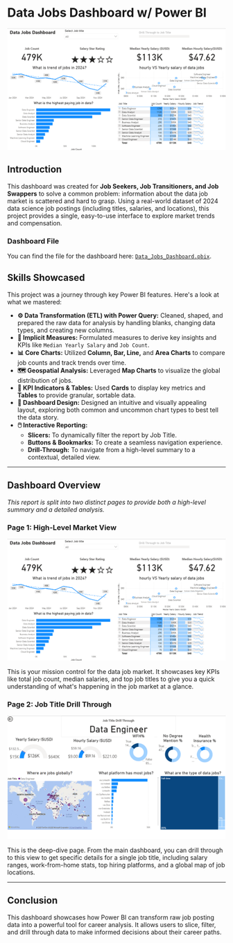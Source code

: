 # Data Jobs Dashboard w/ Power BI
![Dashboard Page 1](/Images/Project1%20Page1.png)


## Introduction

This dashboard was created for **Job Seekers, Job Transitioners, and Job Swappers** to solve a common problem: information about the data job market is scattered and hard to grasp. Using a real-world dataset of 2024 data science job postings (including titles, salaries, and locations), this project provides a single, easy-to-use interface to explore market trends and compensation.

### Dashboard File
You can find the file for the dashboard here: [`Data_Jobs_Dashboard.pbix`](Data_Jobs_Dashboard.pbix).  

## Skills Showcased

This project was a journey through key Power BI features. Here's a look at what we mastered:

-   **⚙️ Data Transformation (ETL) with Power Query:** Cleaned, shaped, and prepared the raw data for analysis by handling blanks, changing data types, and creating new columns.
-   **🧮 Implicit Measures:** Formulated measures to derive key insights and KPIs like `Median Yearly Salary` and `Job Count`.
-   **📊 Core Charts:** Utilized **Column, Bar, Line,** and **Area Charts** to compare job counts and track trends over time.
-   **🗺️ Geospatial Analysis:** Leveraged **Map Charts** to visualize the global distribution of jobs.
-   **🔢 KPI Indicators & Tables:** Used **Cards** to display key metrics and **Tables** to provide granular, sortable data.
-   **🎨 Dashboard Design:** Designed an intuitive and visually appealing layout, exploring both common and uncommon chart types to best tell the data story.
-   **🖱️ Interactive Reporting:**
    -   **Slicers:** To dynamically filter the report by Job Title.
    -   **Buttons & Bookmarks:** To create a seamless navigation experience.
    -   **Drill-Through:** To navigate from a high-level summary to a contextual, detailed view.
---

## Dashboard Overview

*This report is split into two distinct pages to provide both a high-level summary and a detailed analysis.*

### Page 1: High-Level Market View

![Dashboard Page 1](/Images/Project1%20Page1.png)

This is your mission control for the data job market. It showcases key KPIs like total job count, median salaries, and top job titles to give you a quick understanding of what's happening in the job market at a glance.

### Page 2: Job Title Drill Through

![Dashboard Page 1](/Images/Project1%20Page2.png)

This is the deep-dive page. From the main dashboard, you can drill through to this view to get specific details for a single job title, including salary ranges, work-from-home stats, top hiring platforms, and a global map of job locations.

---

## Conclusion

This dashboard showcases how Power BI can transform raw job posting data into a powerful tool for career analysis. It allows users to slice, filter, and drill through data to make informed decisions about their career paths.